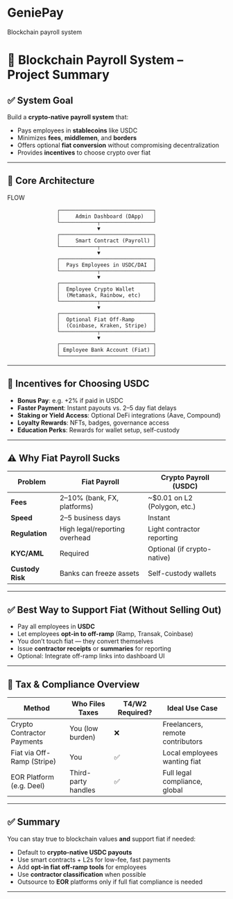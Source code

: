 # GeniePay
Blockchain payroll system


# 📌 Blockchain Payroll System – Project Summary

## ✅ System Goal

Build a **crypto-native payroll system** that:
- Pays employees in **stablecoins** like USDC
- Minimizes **fees**, **middlemen**, and **borders**
- Offers optional **fiat conversion** without compromising decentralization
- Provides **incentives** to choose crypto over fiat

---

## 🔧 Core Architecture
FLOW
```
                ┌──────────────────────────────┐
                │     Admin Dashboard (DApp)   │
                └────────────┬─────────────────┘
                             ▼
                ┌──────────────────────────────┐
                │     Smart Contract (Payroll) │
                └────────────┬─────────────────┘
                             ▼
                ┌──────────────────────────────┐
                │  Pays Employees in USDC/DAI  │
                └────────────┬─────────────────┘
                             ▼
                ┌──────────────────────────────┐
                │  Employee Crypto Wallet      │
                │  (Metamask, Rainbow, etc)    │
                └────────────┬─────────────────┘
                             ▼
                ┌──────────────────────────────┐
                │  Optional Fiat Off-Ramp      │
                │  (Coinbase, Kraken, Stripe)  │
                └────────────┬─────────────────┘
                             ▼
                ┌──────────────────────────────┐
                │ Employee Bank Account (Fiat) │
                └──────────────────────────────┘
```


---

## 💸 Incentives for Choosing USDC

- **Bonus Pay**: e.g. +2% if paid in USDC
- **Faster Payment**: Instant payouts vs. 2–5 day fiat delays
- **Staking or Yield Access**: Optional DeFi integrations (Aave, Compound)
- **Loyalty Rewards**: NFTs, badges, governance access
- **Education Perks**: Rewards for wallet setup, self-custody

---

## ⚠️ Why Fiat Payroll Sucks

| Problem               | Fiat Payroll                     | Crypto Payroll (USDC)           |
|------------------------|----------------------------------|----------------------------------|
| **Fees**               | 2–10% (bank, FX, platforms)      | ~$0.01 on L2 (Polygon, etc.)     |
| **Speed**              | 2–5 business days                | Instant                          |
| **Regulation**         | High legal/reporting overhead    | Light contractor reporting       |
| **KYC/AML**            | Required                         | Optional (if crypto-native)      |
| **Custody Risk**       | Banks can freeze assets          | Self-custody wallets             |

---

## ✅ Best Way to Support Fiat (Without Selling Out)

- Pay all employees in **USDC**
- Let employees **opt-in to off-ramp** (Ramp, Transak, Coinbase)
- You don’t touch fiat — they convert themselves
- Issue **contractor receipts** or **summaries** for reporting
- Optional: Integrate off-ramp links into dashboard UI

---

## 🧾 Tax & Compliance Overview

| Method                     | Who Files Taxes     | T4/W2 Required? | Ideal Use Case                  |
|---------------------------|---------------------|------------------|----------------------------------|
| Crypto Contractor Payments | You (low burden)    | ❌               | Freelancers, remote contributors |
| Fiat via Off-Ramp (Stripe) | You                 | ✅               | Local employees wanting fiat     |
| EOR Platform (e.g. Deel)   | Third-party handles | ✅               | Full legal compliance, global    |

---

## ✅ Summary

You can stay true to blockchain values **and** support fiat if needed:

- Default to **crypto-native USDC payouts**
- Use smart contracts + L2s for low-fee, fast payments
- Add **opt-in fiat off-ramp tools** for employees
- Use **contractor classification** when possible
- Outsource to **EOR** platforms only if full fiat compliance is needed

---
